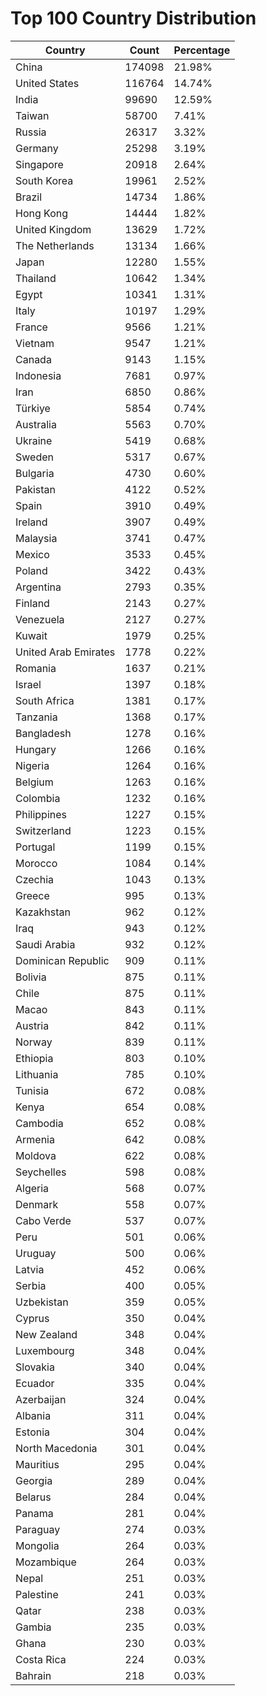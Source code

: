 # Top 100 Country Distribution
| Country | Count | Percentage |
|----|----|----|
| China | 174098 | 21.98% |
| United States | 116764 | 14.74% |
| India | 99690 | 12.59% |
| Taiwan | 58700 | 7.41% |
| Russia | 26317 | 3.32% |
| Germany | 25298 | 3.19% |
| Singapore | 20918 | 2.64% |
| South Korea | 19961 | 2.52% |
| Brazil | 14734 | 1.86% |
| Hong Kong | 14444 | 1.82% |
| United Kingdom | 13629 | 1.72% |
| The Netherlands | 13134 | 1.66% |
| Japan | 12280 | 1.55% |
| Thailand | 10642 | 1.34% |
| Egypt | 10341 | 1.31% |
| Italy | 10197 | 1.29% |
| France | 9566 | 1.21% |
| Vietnam | 9547 | 1.21% |
| Canada | 9143 | 1.15% |
| Indonesia | 7681 | 0.97% |
| Iran | 6850 | 0.86% |
| Türkiye | 5854 | 0.74% |
| Australia | 5563 | 0.70% |
| Ukraine | 5419 | 0.68% |
| Sweden | 5317 | 0.67% |
| Bulgaria | 4730 | 0.60% |
| Pakistan | 4122 | 0.52% |
| Spain | 3910 | 0.49% |
| Ireland | 3907 | 0.49% |
| Malaysia | 3741 | 0.47% |
| Mexico | 3533 | 0.45% |
| Poland | 3422 | 0.43% |
| Argentina | 2793 | 0.35% |
| Finland | 2143 | 0.27% |
| Venezuela | 2127 | 0.27% |
| Kuwait | 1979 | 0.25% |
| United Arab Emirates | 1778 | 0.22% |
| Romania | 1637 | 0.21% |
| Israel | 1397 | 0.18% |
| South Africa | 1381 | 0.17% |
| Tanzania | 1368 | 0.17% |
| Bangladesh | 1278 | 0.16% |
| Hungary | 1266 | 0.16% |
| Nigeria | 1264 | 0.16% |
| Belgium | 1263 | 0.16% |
| Colombia | 1232 | 0.16% |
| Philippines | 1227 | 0.15% |
| Switzerland | 1223 | 0.15% |
| Portugal | 1199 | 0.15% |
| Morocco | 1084 | 0.14% |
| Czechia | 1043 | 0.13% |
| Greece | 995 | 0.13% |
| Kazakhstan | 962 | 0.12% |
| Iraq | 943 | 0.12% |
| Saudi Arabia | 932 | 0.12% |
| Dominican Republic | 909 | 0.11% |
| Bolivia | 875 | 0.11% |
| Chile | 875 | 0.11% |
| Macao | 843 | 0.11% |
| Austria | 842 | 0.11% |
| Norway | 839 | 0.11% |
| Ethiopia | 803 | 0.10% |
| Lithuania | 785 | 0.10% |
| Tunisia | 672 | 0.08% |
| Kenya | 654 | 0.08% |
| Cambodia | 652 | 0.08% |
| Armenia | 642 | 0.08% |
| Moldova | 622 | 0.08% |
| Seychelles | 598 | 0.08% |
| Algeria | 568 | 0.07% |
| Denmark | 558 | 0.07% |
| Cabo Verde | 537 | 0.07% |
| Peru | 501 | 0.06% |
| Uruguay | 500 | 0.06% |
| Latvia | 452 | 0.06% |
| Serbia | 400 | 0.05% |
| Uzbekistan | 359 | 0.05% |
| Cyprus | 350 | 0.04% |
| New Zealand | 348 | 0.04% |
| Luxembourg | 348 | 0.04% |
| Slovakia | 340 | 0.04% |
| Ecuador | 335 | 0.04% |
| Azerbaijan | 324 | 0.04% |
| Albania | 311 | 0.04% |
| Estonia | 304 | 0.04% |
| North Macedonia | 301 | 0.04% |
| Mauritius | 295 | 0.04% |
| Georgia | 289 | 0.04% |
| Belarus | 284 | 0.04% |
| Panama | 281 | 0.04% |
| Paraguay | 274 | 0.03% |
| Mongolia | 264 | 0.03% |
| Mozambique | 264 | 0.03% |
| Nepal | 251 | 0.03% |
| Palestine | 241 | 0.03% |
| Qatar | 238 | 0.03% |
| Gambia | 235 | 0.03% |
| Ghana | 230 | 0.03% |
| Costa Rica | 224 | 0.03% |
| Bahrain | 218 | 0.03% |
